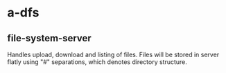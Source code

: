 # a-dfs

## file-system-server

Handles upload, download and listing of files. Files will be stored in server flatly using "#" separations, which denotes directory structure. 
